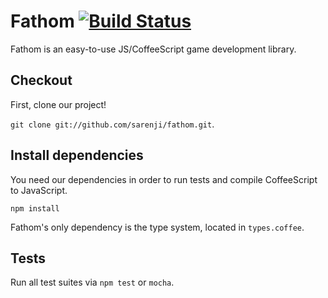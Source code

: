 # Fathom [![Build Status](https://secure.travis-ci.org/sarenji/fathom.png?branch=master)](http://travis-ci.org/sarenji/fathom)

Fathom is an easy-to-use JS/CoffeeScript game development library.

## Checkout

First, clone our project!

`git clone git://github.com/sarenji/fathom.git`.

## Install dependencies

You need our dependencies in order to run tests and compile CoffeeScript to JavaScript.

`npm install`

Fathom's only dependency is the type system, located in `types.coffee`.

## Tests

Run all test suites via `npm test` or `mocha`.
